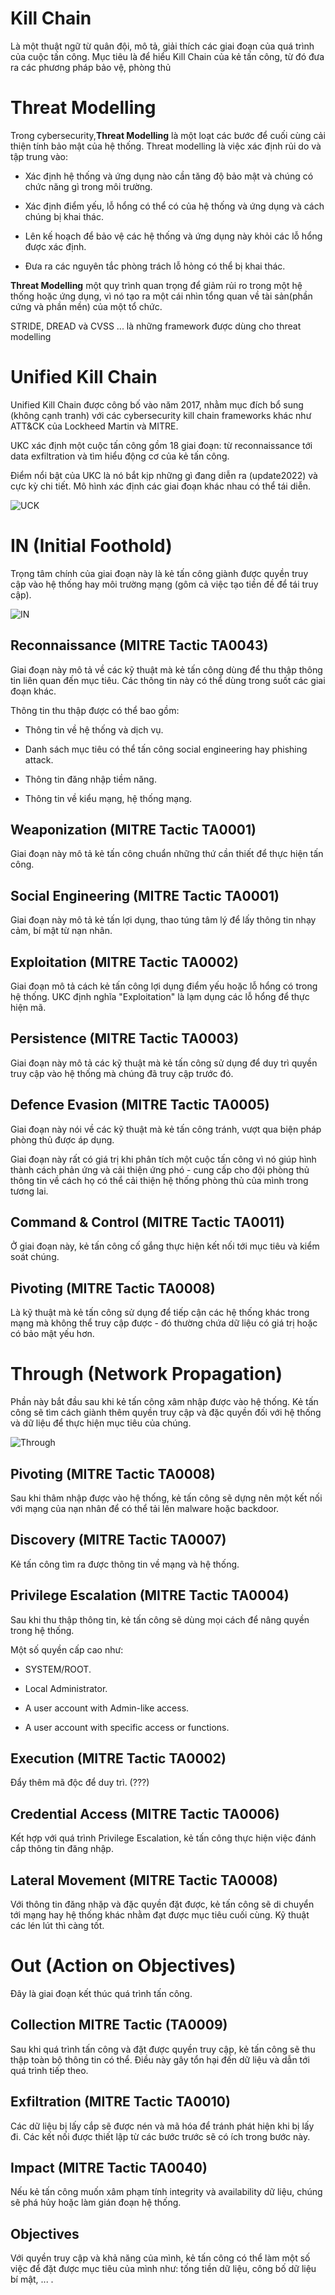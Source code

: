 # Kill Chain

 Là một thuật ngữ từ quân đội, mô tả, giải thích các giai đoạn của quá trình của cuộc tấn công. Mục tiêu là để hiểu Kill Chain của kẻ tấn công, từ đó đưa ra các phương pháp bảo vệ, phòng thủ

# Threat Modelling

 Trong cybersecurity,**Threat Modelling** là một loạt các bước để cuối cùng cải thiện tính bảo mật của hệ thống. Threat modelling là việc xác định rủi do và tập trung vào:

 + Xác định hệ thống và ứng dụng nào cần tăng độ bảo mật và chúng có chức năng gì trong môi trường.

 + Xác định điểm yếu, lỗ hổng có thể có của hệ thống và ứng dụng và cách chúng bị khai thác.

 + Lên kế hoạch để bảo vệ các hệ thống và ứng dụng này khỏi các lỗ hổng được xác định.

 + Đưa ra các nguyên tắc phòng trách lỗ hỏng có thể bị khai thác.

 **Threat Modelling** một quy trình quan trọng để giảm rủi ro trong một hệ thống hoặc ứng dụng, vì nó tạo ra một cái nhìn tổng quan về tài sản(phần cứng và phần mền) của một tổ chức.

 STRIDE, DREAD và CVSS ... là những framework được dùng cho threat modelling

# Unified Kill Chain

 Unified Kill Chain được công bố vào năm 2017, nhằm mục đích bổ sung (không cạnh tranh) với các cybersecurity kill chain frameworks khác như ATT&CK của Lockheed Martin và MITRE.

 UKC xác định một cuộc tấn công gồm 18 giai đoạn: từ reconnaissance tới data exfiltration và tìm hiểu động cơ của kẻ tấn công. 

 Điểm nổi bật của UKC là nó bắt kịp những gì đang diễn ra (update2022) và cực kỳ chi tiết. Mô hình xác định các giai đoạn khác nhau có thể tái diễn.

![UCK][UCK]

# IN (Initial Foothold)

 Trọng tâm chính của giai đoạn này là kẻ tấn công giành được quyền truy cập vào hệ thống hay môi trường mạng (gôm cả việc tạo tiền đề để tái truy cập).

![IN][IN]

## Reconnaissance (MITRE Tactic TA0043)

 Giai đoạn này mô tả về các kỹ thuật mà kẻ tấn công dùng để thu thập thông tin liên quan đến mục tiêu. Các thông tin này có thể dùng trong suốt các giai đoạn khác.

 Thông tin thu thập được có thể bao gồm:

 + Thông tin về hệ thống và dịch vụ.

 + Danh sách mục tiêu có thể tấn công social engineering hay phishing attack.

 + Thông tin đăng nhập tiềm năng.

 + Thông tin về kiểu mạng, hệ thống mạng.

## Weaponization (MITRE Tactic TA0001)

 Giai đoạn này mô tả kẻ tấn công chuẩn những thứ cần thiết để thực hiện tấn công.

## Social Engineering (MITRE Tactic TA0001)

 Giai đoạn này mô tả kẻ tấn lợi dụng, thao túng tâm lý để lấy thông tin nhạy cảm, bí mật từ nạn nhân.

## Exploitation (MITRE Tactic TA0002)

 Giai đoạn mô tả cách kẻ tấn công lợi dụng điểm yếu hoặc lỗ hổng có trong hệ thống. UKC định nghĩa "Exploitation" là lạm dụng các lỗ hổng để thực hiện mã.

## Persistence (MITRE Tactic TA0003)

 Giai đoạn này mô tả các kỹ thuật mà kẻ tấn công sử dụng để duy trì quyền truy cập vào hệ thống mà chúng đã truy cập trước đó.

## Defence Evasion (MITRE Tactic TA0005)

 Giai đoạn này nói về các kỹ thuật mà kẻ tấn công tránh, vượt qua biện pháp phòng thủ được áp dụng.

 Giai đoạn này rất có giá trị khi phân tích một cuộc tấn công vì nó giúp hình thành cách phản ứng và cải thiện ứng phó - cung cấp cho đội phòng thủ thông tin về cách họ có thể cải thiện hệ thống phòng thủ của mình trong tương lai.

## Command & Control (MITRE Tactic TA0011)

 Ở giai đoạn này, kẻ tấn công cố gắng thực hiện kết nối tới mục tiêu và kiểm soát chúng.

## Pivoting (MITRE Tactic TA0008)

 Là kỹ thuật mà kẻ tấn công sử dụng để tiếp cận các hệ thống khác trong mạng mà không thể truy cập được - đó thường chứa dữ liệu có giá trị hoặc có bảo mật yếu hơn.

# Through (Network Propagation)

 Phần này bắt đầu sau khi kẻ tấn công xâm nhập được vào hệ thống. Kẻ tấn công sẽ tìm cách giành thêm quyền truy cập và đặc quyền đối với hệ thống và dữ liệu để thực hiện mục tiêu của chúng. 

![Through][THROUGH]

## Pivoting (MITRE Tactic TA0008)

 Sau khi thâm nhập được vào hệ thống, kẻ tấn công sẽ dựng nên một kết nối với mạng của nạn nhân để có thể tải lên malware hoặc backdoor.

## Discovery (MITRE Tactic TA0007)

 Kẻ tấn công tìm ra được thông tin về mạng và hệ thống.

## Privilege Escalation (MITRE Tactic TA0004)

 Sau khi thu thập thông tin, kẻ tấn công sẽ dùng mọi cách để nâng quyền trong hệ thống.

 Một số quyền cấp cao như:

 + SYSTEM/ROOT.

 + Local Administrator.

 + A user account with Admin-like access.

 + A user account with specific access or functions.

## Execution (MITRE Tactic TA0002)

 Đẩy thêm mã độc để duy trì. (???)

## Credential Access (MITRE Tactic TA0006)

 Kết hợp với quá trình Privilege Escalation, kẻ tấn công thực hiện việc đánh cắp thông tin đăng nhập.

## Lateral Movement (MITRE Tactic TA0008)

 Với thông tin đăng nhặp và đặc quyền đặt được, kẻ tấn công sẽ di chuyển tới mạng hay hệ thống khác nhằm đạt được mục tiêu cuối cùng. Kỹ thuật các lén lút thì càng tốt.

# Out (Action on Objectives)

 Đây là giai đoạn kết thúc quá trình tấn công.

## Collection MITRE Tactic (TA0009)

 Sau khi quá trình tấn công và đặt được quyền truy cập, kẻ tấn công sẽ thu thập toàn bộ thông tin có thể. Điều này gây tổn hại đến dữ liệu và dẫn tới quá trình tiếp theo.

## Exfiltration (MITRE Tactic TA0010)

 Các dữ liệu bị lấy cắp sẽ được nén và mã hóa để tránh phát hiện khi bị lấy đi. Các kết nối được thiết lập từ các bước trước sẽ có ích trong bước này.

## Impact (MITRE Tactic TA0040)

 Nếu kẻ tấn công muốn xâm phạm tính integrity và availability dữ liệu, chúng sẽ phá hủy hoặc làm gián đoạn hệ thống.

## Objectives

 Với quyền truy cập và khả năng của mình, kẻ tấn công có thể làm một số việc để đặt được mục tiêu của mình như: tống tiền dữ liệu, công bố dữ liệu bí mật, ... .

 

















[UCK]: https://tryhackme-images.s3.amazonaws.com/user-uploads/5de96d9ca744773ea7ef8c00/room-content/2b7d1d80745f42112e9572dcdcd30284.png "The Unified Kill Chain"

[IN]: https://tryhackme-images.s3.amazonaws.com/user-uploads/5de96d9ca744773ea7ef8c00/room-content/9f902ef203a9aacb47ee847d7b3051d6.png "IN"

[THROUGH]: https://tryhackme-images.s3.amazonaws.com/user-uploads/5de96d9ca744773ea7ef8c00/room-content/5adc12d43ac2b82857b4c5b78f0c2579.png "THROUGH"